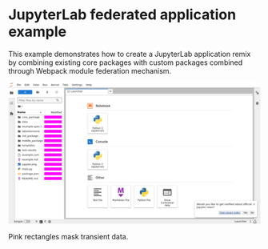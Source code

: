 # JupyterLab federated application example

This example demonstrates how to create a JupyterLab application remix by
combining existing core packages with custom packages combined through Webpack
module federation mechanism.

![preview](./example.spec.ts-snapshots/example-linux.png)

<figcaption>Pink rectangles mask transient data.</figcaption>
